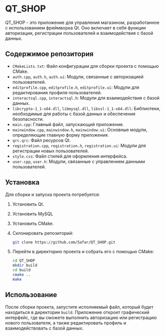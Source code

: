 
# QT_SHOP

QT_SHOP - это приложение для управления магазином, разработанное с использованием фреймворка Qt. Оно включает в себя функции авторизации, регистрации пользователей и взаимодействия с базой данных.

## Содержимое репозитория

- `CMakeLists.txt`: Файл конфигурации для сборки проекта с помощью CMake.
- `auth.cpp`, `auth.h`, `auth.ui`: Модули, связанные с авторизацией пользователей.
- `editprofile.cpp`, `editprofile.h`, `editprofile.ui`: Модули для редактирования профиля пользователей.
- `interactsql.cpp`, `interactsql.h`: Модули для взаимодействия с базой данных.
- `libcrypto-1_1-x64.dll`, `libmysql.dll`, `libssl-1_1-x64.dll`: Библиотеки, необходимые для работы с базой данных и обеспечения безопасности.
- `main.cpp`: Главный файл, запускающий приложение.
- `mainwindow.cpp`, `mainwindow.h`, `mainwindow.ui`: Основные модули, определяющие главную форму приложения.
- `qrc.qrc`: Файл ресурсов Qt.
- `registration.cpp`, `registration.h`, `registration.ui`: Модули для регистрации новых пользователей.
- `style.css`: Файл стилей для оформления интерфейса.
- `user.cpp`, `user.h`: Модули, связанные с управлением данными пользователей.

## Установка

Для сборки и запуска проекта потребуется:

1. Установить Qt.
2. Установить MySQL
3. Установить CMake.
4. Склонировать репозиторий:

   ```sh
   git clone https://github.com/5afar/QT_SHOP.git
   ```

5. Перейти в директорию проекта и собрать его с помощью CMake:

   ```sh
   cd QT_SHOP
   mkdir build
   cd build
   cmake ..
   make
   ```

## Использование

После сборки проекта, запустите исполняемый файл, который будет находиться в директории `build`. Приложение откроет графический интерфейс, где вы сможете выполнить авторизацию или регистрацию нового пользователя, а также редактировать профиль и взаимодействовать с базой данных.

